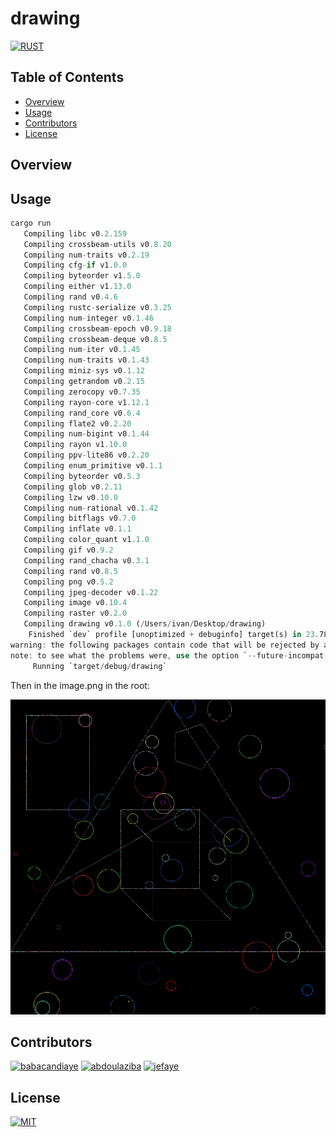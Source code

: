 # drawing

[![RUST](https://img.shields.io/badge/Rust-black?style=for-the-badge&logo=rust&logoColor=#E57324
)](src/main.rs)

## Table of Contents
- [Overview](#overview)
- [Usage](#usage)
- [Contributors](#contributors)
- [License](#license)

## Overview

## Usage

```rust
cargo run
   Compiling libc v0.2.159
   Compiling crossbeam-utils v0.8.20
   Compiling num-traits v0.2.19
   Compiling cfg-if v1.0.0
   Compiling byteorder v1.5.0
   Compiling either v1.13.0
   Compiling rand v0.4.6
   Compiling rustc-serialize v0.3.25
   Compiling num-integer v0.1.46
   Compiling crossbeam-epoch v0.9.18
   Compiling crossbeam-deque v0.8.5
   Compiling num-iter v0.1.45
   Compiling num-traits v0.1.43
   Compiling miniz-sys v0.1.12
   Compiling getrandom v0.2.15
   Compiling zerocopy v0.7.35
   Compiling rayon-core v1.12.1
   Compiling rand_core v0.6.4
   Compiling flate2 v0.2.20
   Compiling num-bigint v0.1.44
   Compiling rayon v1.10.0
   Compiling ppv-lite86 v0.2.20
   Compiling enum_primitive v0.1.1
   Compiling byteorder v0.5.3
   Compiling glob v0.2.11
   Compiling lzw v0.10.0
   Compiling num-rational v0.1.42
   Compiling bitflags v0.7.0
   Compiling inflate v0.1.1
   Compiling color_quant v1.1.0
   Compiling gif v0.9.2
   Compiling rand_chacha v0.3.1
   Compiling rand v0.8.5
   Compiling png v0.5.2
   Compiling jpeg-decoder v0.1.22
   Compiling image v0.10.4
   Compiling raster v0.2.0
   Compiling drawing v0.1.0 (/Users/ivan/Desktop/drawing)
    Finished `dev` profile [unoptimized + debuginfo] target(s) in 23.78s
warning: the following packages contain code that will be rejected by a future version of Rust: bitflags v0.7.0, num-bigint v0.1.44, num-rational v0.1.42
note: to see what the problems were, use the option `--future-incompat-report`, or run `cargo report future-incompatibilities --id 1`
     Running `target/debug/drawing`
```

Then in the image.png in the root:

![Drawings](./image.png)

## Contributors

[![babacandiaye](https://shields.io/badge/babacandiaye-Zone01-blue)](http://learn.zone01dakar.sn/git/babacandiaye)
[![abdoulaziba](https://shields.io/badge/abdoulaziba-Zone01-blue)](http://learn.zone01dakar.sn/git/abdoulaziba)
[![jefaye](https://shields.io/badge/jefaye-Zone01-blue)](http://learn.zone01dakar.sn/git/jefaye)

## License
[![MIT](https://shields.io/badge/License-MIT-yellow)](LICENSE)